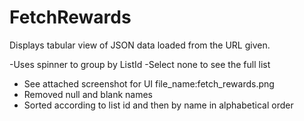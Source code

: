# FetchRewards
Displays tabular view of JSON data loaded from the URL given.

-Uses spinner to group by ListId
-Select none to see the full list 
- See attached screenshot for UI file_name:fetch_rewards.png
- Removed null and blank names
- Sorted according to list id and then by name in alphabetical order 



